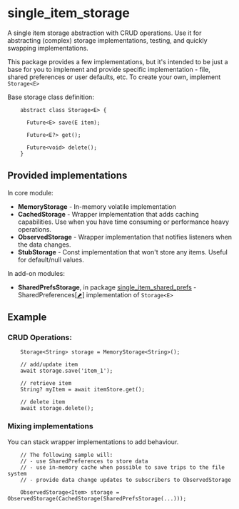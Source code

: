 # single_item_storage

A single item storage abstraction with CRUD operations.
Use it for abstracting (complex) storage implementations, testing, 
and quickly swapping implementations.  

This package provides a few implementations, but it's intended to be just a base 
for you to implement and provide specific implementation - file, shared preferences or user defaults, etc. 
To create your own, implement `Storage<E>`

Base storage class definition:
```
    abstract class Storage<E> {
      
      Future<E> save(E item);
    
      Future<E?> get();
    
      Future<void> delete();
    }
```

## Provided implementations

In core module:
- **MemoryStorage** - In-memory volatile implementation
- **CachedStorage** - Wrapper implementation that adds caching capabilities. Use when you have time consuming or performance heavy operations.
- **ObservedStorage** - Wrapper implementation that notifies listeners when the data changes.
- **StubStorage** - Const implementation that won't store any items. Useful for default/null values.

In add-on modules:
- **SharedPrefsStorage**, in package [single_item_shared_prefs] - SharedPreferences[[⬈]][shared_preferences] implementation of `Storage<E>`

[shared_preferences]: https://pub.dev/packages/shared_preferences 
[single_item_shared_prefs]: https://pub.dev/packages/single_item_shared_prefs


## Example

### CRUD Operations:

```
    Storage<String> storage = MemoryStorage<String>();
    
    // add/update item
    await storage.save('item_1');

    // retrieve item
    String? myItem = await itemStore.get();

    // delete item
    await storage.delete();
```

### Mixing implementations

You can stack wrapper implementations to add behaviour.

```
    // The following sample will:
    // - use SharedPreferences to store data
    // - use in-memory cache when possible to save trips to the file system
    // - provide data change updates to subscribers to ObservedStorage
    
    ObservedStorage<Item> storage = ObservedStorage(CachedStorage(SharedPrefsStorage(...)));
```
